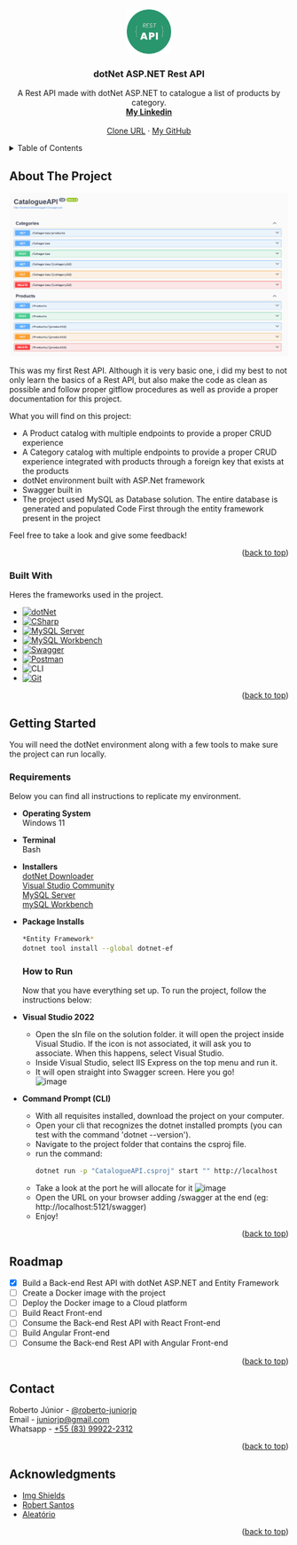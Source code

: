 <a id="readme-top"></a>





<br />
<div align="center">
  <a href="https://github.com/roberto-juniorjp/catalogue-api">
    <img src="img/rest-api.png" alt="Logo" width="80" height="80">
  </a>

  <h3 align="center">dotNet ASP.NET Rest API</h3>

  <p align="center">
    A Rest API made with dotNet ASP.NET to catalogue a list of products by category.
    <br />
    <a href="https://www.linkedin.com/in/roberto-juniorjp/"><strong>My Linkedin</strong></a>
    <br />
    <br />
    <a href="https://github.com/roberto-juniorjp/catalogue-api.git">Clone URL</a>
    ·
    <a href="https://github.com/roberto-juniorjp">My GitHub</a>
  </p>
</div>





<!-- TABLE OF CONTENTS -->
<details>
  <summary>Table of Contents</summary>
  <ol>
    <li>
      <a href="#about-the-project">About The Project</a>
      <ul>
        <li><a href="#built-with">Built With</a></li>
      </ul>
    </li>
    <li>
      <a href="#getting-started">Getting Started</a>
      <ul>
        <li><a href="#requirements">Requirements</a></li>
        <li><a href="#how-to-run">How to Run</a></li>
      </ul>
    </li>
    <li><a href="#roadmap">Roadmap</a></li>
    <li><a href="#contact">Contact</a></li>
    <li><a href="#acknowledgments">Acknowledgments</a></li>
  </ol>
</details>





<!-- ABOUT THE PROJECT -->
## About The Project

[![REST API Screen Shot](img/api-screenshot.png)](https://github.com/roberto-juniorjp/catalogue-api)

This was my first Rest API. Although it is very basic one, i did my best to not only learn the basics of a Rest API, but also make the code as clean as possible and follow proper gitflow procedures as well as provide a proper documentation for this project.

What you will find on this project:
* A Product catalog with multiple endpoints to provide a proper CRUD experience
* A Category catalog with multiple endpoints to provide a proper CRUD experience integrated with products through a foreign key that exists at the products
* dotNet environment built with ASP.Net framework
* Swagger built in
* The project used MySQL as Database solution. The entire database is generated and populated Code First through the entity framework present in the project

Feel free to take a look and give some feedback!

<p align="right">(<a href="#readme-top">back to top</a>)</p>





### Built With

Heres the frameworks used in the project.

* [![dotNet][dotnet]][dotnet-url]
* [![CSharp][csharp]][csharp-url]
* [![MySQL Server][mysql-server]][mysql-server-url]
* [![MySQL Workbench][mysql-workbench]][mysql-workbench-url]
* [![Swagger][swagger]][swagger-url]
* [![Postman][postman]][postman-url]
* ![CLI][terminal]
* [![Git][git]][git-url]

<p align="right">(<a href="#readme-top">back to top</a>)</p>





<!-- HOW TO RUN -->
## Getting Started

You will need the dotNet environment along with a few tools to make sure the project can run locally.

### Requirements

Below you can find all instructions to replicate my environment.
* **Operating System**
  <br>Windows 11
  
* **Terminal**
  <br>Bash
  
* **Installers**
  <br>[dotNet Downloader](https://dotnet.microsoft.com/pt-br/download)
  <br>[Visual Studio Community][visual-studio-url]
  <br>[MySQL Server](https://dev.mysql.com/downloads/mysql/)
  <br>[mySQL Workbench](https://dev.mysql.com/downloads/workbench/)

* **Package Installs**
  ```sh
  *Entity Framework*
  dotnet tool install --global dotnet-ef
  ```

  ### How to Run

  Now that you have everything set up. To run the project, follow the instructions below:

* **Visual Studio 2022**

  - Open the sln file on the solution folder. it will open the project inside Visual Studio. If the icon is not associated, it will ask you to associate. When this happens, select Visual Studio.
  - Inside Visual Studio, select IIS Express on the top menu and run it.
  - It will open straight into Swagger screen. Here you go!
  <br>![image](https://github.com/user-attachments/assets/5481adc7-f61d-4e38-9a85-f32ab69ca1e6)

* **Command Prompt (CLI)**

  - With all requisites installed, download the project on your computer.
  - Open your cli that recognizes the dotnet installed prompts (you can test with the command 'dotnet --version').
  - Navigate to the project folder that contains the csproj file.
  - run the command:
    ```sh
    dotnet run -p "CatalogueAPI.csproj" start "" http://localhost
    ```
  - Take a look at the port he will allocate for it
    ![image](https://github.com/user-attachments/assets/80463f5a-963f-4f14-970b-c9e8c046bc64)
  - Open the URL on your browser adding /swagger at the end (eg: http://localhost:5121/swagger)
  - Enjoy!

<p align="right">(<a href="#readme-top">back to top</a>)</p>





<!-- ROADMAP -->
## Roadmap

- [x] Build a Back-end Rest API with dotNet ASP.NET and Entity Framework
- [ ] Create a Docker image with the project
- [ ] Deploy the Docker image to a Cloud platform
- [ ] Build React Front-end
- [ ] Consume the Back-end Rest API with React Front-end
- [ ] Build Angular Front-end
- [ ] Consume the Back-end Rest API with Angular Front-end

<p align="right">(<a href="#readme-top">back to top</a>)</p>





<!-- CONTACT -->
## Contact

Roberto Júnior - [@roberto-juniorjp](https://www.linkedin.com/in/roberto-juniorjp/)
<br>Email - [juniorjp@gmail.com](mailto:juniorjp@gmail.com)
<br>Whatsapp - [+55 (83) 99922-2312](https://api.whatsapp.com/send?phone=5583999222312)

<p align="right">(<a href="#readme-top">back to top</a>)</p>





<!-- ACKNOWLEDGMENTS -->
## Acknowledgments

* [Img Shields](https://shields.io)
* [Robert Santos](https://github.com/RO-HSA)
* [Aleatório](https://aleatorio.dev.br/posts/como-escrever-readme/)

<p align="right">(<a href="#readme-top">back to top</a>)</p>





<!-- MARKDOWN LINKS & IMAGES -->
[dotnet]: https://img.shields.io/badge/.NET-512BD4.svg?style=for-the-badge&logo=dotnet&logoColor=white
[dotnet-url]: https://dotnet.microsoft.com/en-us/download
[csharp]: https://img.shields.io/badge/C%23-239120?style=for-the-badge&logo=dotnet&logoColor=white
[csharp-url]: https://learn.microsoft.com/en-us/dotnet/csharp/tour-of-csharp/
[visual-studio-url]: https://visualstudio.microsoft.com/pt-br/vs/community/
[mysql-server]: https://img.shields.io/badge/MySQL%20Server-4479A1?style=for-the-badge&logo=mysql&logoColor=white
[mysql-server-url]: https://dev.mysql.com/downloads/mysql/
[mysql-workbench]: https://img.shields.io/badge/MySQL%20Workbench-4479A1?style=for-the-badge&logo=mysql&logoColor=white
[mysql-workbench-url]: https://dev.mysql.com/downloads/workbench/
[swagger]: https://img.shields.io/badge/Swagger-85EA2D?style=for-the-badge&logo=swagger&logoColor=black
[swagger-url]: https://swagger.io/
[postman]: https://img.shields.io/badge/Postman-%23FF6C37?style=for-the-badge&logo=postman&logoColor=white
[postman-url]: https://www.postman.com/downloads/
[terminal]: https://img.shields.io/badge/Command%20Line-white?style=for-the-badge&logo=gnometerminal&logoColor=black
[git]: https://img.shields.io/badge/Git-%23F05032?style=for-the-badge&logo=git&logoColor=white
[git-url]: https://git-scm.com/downloads
